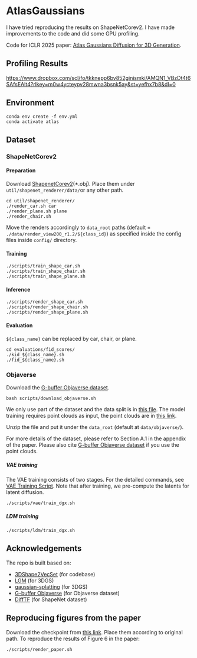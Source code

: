 # AtlasGaussians

I have tried reproducing the results on ShapeNetCorev2. I have made improvements to the code and did some GPU profiling.    

Code for ICLR 2025 paper: [Atlas Gaussians Diffusion for 3D Generation](https://yanghtr.github.io/projects/atlas_gaussians/).

## Profiling Results

https://www.dropbox.com/scl/fo/tkknepp6bv852ginismki/AMQN1_VBzDt4t6SAfsEAlt4?rlkey=m0w4ycteypv28mwna3bsnk5ay&st=yefhx7b8&dl=0


## Environment

```
conda env create -f env.yml
conda activate atlas
```
## Dataset

### ShapeNetCorev2

#### Preparation
Download [ShapenetCorev2](https://shapenet.org)(*.obj). 
Place them under `util/shapenet_renderer/data/`or any other path.

```
cd util/shapenet_renderer/
./render_car.sh car
./render_plane.sh plane
./render_chair.sh
```
Move the renders accordingly to `data_root` paths (default = `./data/render_view200_r1.2/${class_id}`) as specified inside the config files inside `config/` directory.  
  
#### Training
```
./scripts/train_shape_car.sh
./scripts/train_shape_chair.sh
./scripts/train_shape_plane.sh
```

#### Inference

```
./scripts/render_shape_car.sh
./scripts/render_shape_chair.sh
./scripts/render_shape_plane.sh
```

#### Evaluation
`${class_name}` can be replaced by car, chair, or plane.

```
cd evaluations/fid_scores/
./kid_${class_name}.sh
./fid_${class_name}.sh
```

### Objaverse
Download the [G-buffer Objaverse dataset](https://github.com/modelscope/richdreamer/tree/main/dataset/gobjaverse).

```
bash scripts/download_objaverse.sh
```

We only use part of the dataset and the data split is in [this file](./datasets/splits/objaverse/paper_train.txt).
The model training requires point clouds as input, the point clouds are in [this link](https://huggingface.co/yanghtr/AtlasGaussians/tree/main/Dataset/Objaverse/gobjaverse_pc). 

Unzip the file and put it under the `data_root` (default at `data/objaverse/`).

For more details of the dataset, please refer to Section A.1 in the appendix of the paper. Please also cite [G-buffer Objaverse dataset](https://github.com/modelscope/richdreamer/tree/main/dataset/gobjaverse) if you use the point clouds.


##### VAE training
The VAE training consists of two stages. For the detailed commands, see [VAE Training Script](./scripts/vae/train_dgx.sh). Note that after training, we pre-compute the latents for latent diffusion.

```
./scripts/vae/train_dgx.sh
```

##### LDM training

```
./scripts/ldm/train_dgx.sh
```




## Acknowledgements

The repo is built based on:

- [3DShape2VecSet](https://github.com/1zb/3DShape2VecSet) (for codebase)
- [LGM](https://github.com/3DTopia/LGM) (for 3DGS)
- [gaussian-splatting](https://github.com/graphdeco-inria/gaussian-splatting) (for 3DGS)
- [G-buffer Objaverse](https://github.com/modelscope/richdreamer/tree/main/dataset/gobjaverse) (for Objaverse dataset)
- [DiffTF](https://github.com/ziangcao0312/DiffTF/) (for ShapeNet dataset)


## Reproducing figures from the paper

Download the checkpoint from [this link](https://huggingface.co/yanghtr/AtlasGaussians/tree/main/output). 
Place them according to original path.
To reproduce the results of Figure 6 in the paper:

```
./scripts/render_paper.sh
```
